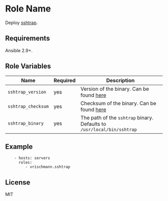 Role Name
=========

Deploy [sshtrap](https://github.com/vrischmann/sshtrap).

Requirements
------------

Ansible 2.9+.

Role Variables
--------------

| Name               | Required | Description                                                                                 |
| --------------     | -------- | -----------------------------------                                                         |
| `sshtrap_version`  | yes      | Version of the binary. Can be found [here](https://github.com/vrischmann/sshtrap/releases)  |
| `sshtrap_checksum` | yes      | Checksum of the binary. Can be found [here](https://github.com/vrischmann/sshtrap/releases) |
| `sshtrap_binary`   | yes      | The path of the `sshtrap` binary. Defaults to `/usr/local/bin/sshtrap`                      |

Example
-------

```
    - hosts: servers
      roles:
         - vrischmann.sshtrap
```

License
-------

MIT
